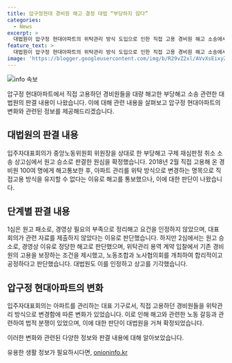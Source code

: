 ```yaml
---
title: 압구정현대 경비원 해고 결정 대법 “부당하지 않다”
categories:
  - News
excerpt: >
  대법원이 압구정 현대아파트의 위탁관리 방식 도입으로 인한 직접 고용 경비원 해고 소송에서 원고 승소를 인정한 판결을 확정했다. 아파트 입주자대표회의는 경영상 필요성을 주장하며 해고 결정을 했으나 1심은 부족하다고 판단하였고, 2심은 결정을 지지했다. 이에 대법원도 원심을 옹호하며 상고를 기각했다.
feature_text: >
  대법원이 압구정 현대아파트의 위탁관리 방식 도입으로 인한 직접 고용 경비원 해고 소송에서 원고 승소를 인정한 판결을 확정했다. 아파트 입주자대표회의는 경영상 필요성을 주장하며 해고 결정을 했으나 1심은 부족하다고 판단하였고, 2심은 결정을 지지했다. 이에 대법원도 원심을 옹호하며 상고를 기각했다.
image: 'https://blogger.googleusercontent.com/img/b/R29vZ2xl/AVvXsEixyZcFfHzMRdzZMjFBmAUKJYCLCGyLL1o632UiGVXcaFdKo_bkvkuCioo0uUKlGfBVcT3P84aROyZIXSBEx3Aw5nCQ3pTgDom1WDC4m8eifvWiAmWEEVb4x6G_l8C0QH225ldMjyaFvpxGEBGNO37VmDTDMHGhJPq73UglMfDca1-0aw/s1600/blogspot.png'
---
```


<p><img src="https://blogger.googleusercontent.com/img/b/R29vZ2xl/AVvXsEixyZcFfHzMRdzZMjFBmAUKJYCLCGyLL1o632UiGVXcaFdKo_bkvkuCioo0uUKlGfBVcT3P84aROyZIXSBEx3Aw5nCQ3pTgDom1WDC4m8eifvWiAmWEEVb4x6G_l8C0QH225ldMjyaFvpxGEBGNO37VmDTDMHGhJPq73UglMfDca1-0aw/s1600/blogspot.png" alt="info 속보" /></p>

<p>압구정 현대아파트에서 직접 고용하던 경비원들을 대량 해고한 부당해고 소송 관련한 대법원의 판결 내용이 나왔습니다. 이에 대해 관련 내용을 살펴보고 압구정 현대아파트의 변화와 관련된 정보를 제공해드리겠습니다.</p>

<h2 data-ke-size="size26">대법원의 판결 내용</h2>

<p>입주자대표회의가 중앙노동위원회 위원장을 상대로 한 부당해고 구제 재심판정 취소 소송 상고심에서 원고 승소로 판결한 원심을 확정했습니다. 2018년 2월 직접 고용해 온 경비원 100여 명에게 해고통보한 후, 아파트 관리를 위탁 방식으로 변경하는 명목으로 직접고용 방식을 유지할 수 없다는 이유로 해고를 통보했으나, 이에 대한 판단이 나왔습니다.</p>

<h2 data-ke-size="size26">단계별 판결 내용</h2>

<p>1심은 원고 패소로, 경영상 필요의 부족으로 정리해고 요건을 인정하지 않았으며, 대표 회의가 관련 자료를 제출하지 않았다는 이유로 판단했습니다. 하지만 2심에서는 원고 승소로, 경영상 이유로 정당한 해고로 판단했으며, 위탁관리 용역 계약 입찰에서 기존 경비원의 고용을 보장하는 조건을 제시했고, 노동조합과 노사협의회를 개최하여 합리적이고 공정하다고 판단했습니다. 대법원도 이를 인정하고 상고를 기각했습니다.</p>

<h2 data-ke-size="size26">압구정 현대아파트의 변화</h2>

<p>입주자대표회의는 아파트를 관리하는 대표 기구로서, 직접 고용하던 경비원들을 위탁관리 방식으로 변경함에 따른 변화가 있었습니다. 이로 인해 해고와 관련한 노동 갈등과 관련하여 법적 분쟁이 있었으며, 이에 대한 판단이 대법원을 거쳐 확정되었습니다.</p>

<p>이러한 변화와 관련된 다양한 정보와 판결 내용에 대해 알아보았습니다.</p>
유용한 생활 정보가 필요하시다면, <a href="https://onioninfo.kr" rel="dofollow">onioninfo.kr</a>


